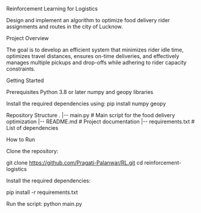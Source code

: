 Reinforcement Learning for Logistics 

Design and implement an algorithm to optimize food delivery rider assignments and routes in 
the city of Lucknow.

Project Overview

The goal is to develop an efficient system that minimizes rider idle time, 
optimizes travel distances, ensures on-time deliveries, and effectively manages multiple 
pickups and drop-offs while adhering to rider capacity constraints. 

Getting Started

Prerequisites
Python 3.8 or later
numpy and geopy libraries

Install the required dependencies using:
pip install numpy geopy

Repository Structure
.
|-- main.py          # Main script for the food delivery optimization
|-- README.md        # Project documentation
|-- requirements.txt # List of dependencies

How to Run

Clone the repository:

git clone https://github.com/Pragati-Palanwar/RL.git
cd reinforcement-logistics

Install the required dependencies:

pip install -r requirements.txt

Run the script:
python main.py
